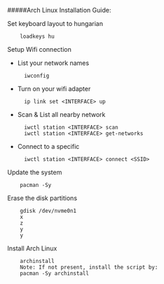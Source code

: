 #####Arch Linux Installation Guide:

Set keyboard layout to hungarian

		loadkeys hu
    
Setup Wifi connection

- List your network <INTERFACE> names

		iwconfig
	
- Turn on your wifi adapter 
	
  		ip link set <INTERFACE> up
		
- Scan & List all nearby network <SSID>
	
  		iwctl station <INTERFACE> scan
		iwctl station <INTERFACE> get-networks
	
- Connect to a specific <SSID>
	
 		iwctl station <INTERFACE> connect <SSID>
      
Update the system
	
		pacman -Sy
    
Erase the disk partitions
	
	 	gdisk /dev/nvme0n1
		x
		z
		y
		y

Install Arch Linux

		archinstall
		Note: If not present, install the script by:
		pacman -Sy archinstall

    
